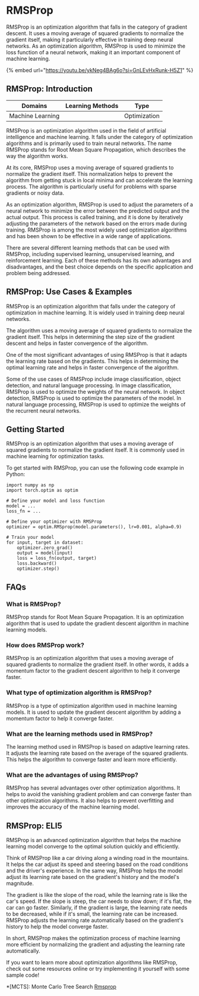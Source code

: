 # RMSProp

RMSProp is an optimization algorithm that falls in the category of gradient descent. It uses a moving average of squared gradients to normalize the gradient itself, making it particularly effective in training deep neural networks. As an optimization algorithm, RMSProp is used to minimize the loss function of a neural network, making it an important component of machine learning.

{% embed url="https://youtu.be/ykNeg4BAg6o?si=GnLEvHxRunk-H5Z1" %}

## RMSProp: Introduction

| Domains          | Learning Methods | Type         |
| ---------------- | ---------------- | ------------ |
| Machine Learning |                  | Optimization |

RMSProp is an optimization algorithm used in the field of artificial intelligence and machine learning. It falls under the category of optimization algorithms and is primarily used to train neural networks. The name RMSProp stands for Root Mean Square Propagation, which describes the way the algorithm works.

At its core, RMSProp uses a moving average of squared gradients to normalize the gradient itself. This normalization helps to prevent the algorithm from getting stuck in local minima and can accelerate the learning process. The algorithm is particularly useful for problems with sparse gradients or noisy data.

As an optimization algorithm, RMSProp is used to adjust the parameters of a neural network to minimize the error between the predicted output and the actual output. This process is called training, and it is done by iteratively adjusting the parameters of the network based on the errors made during training. RMSProp is among the most widely used optimization algorithms and has been shown to be effective in a wide range of applications.

There are several different learning methods that can be used with RMSProp, including supervised learning, unsupervised learning, and reinforcement learning. Each of these methods has its own advantages and disadvantages, and the best choice depends on the specific application and problem being addressed.

## RMSProp: Use Cases & Examples

RMSProp is an optimization algorithm that falls under the category of optimization in machine learning. It is widely used in training deep neural networks.

The algorithm uses a moving average of squared gradients to normalize the gradient itself. This helps in determining the step size of the gradient descent and helps in faster convergence of the algorithm.

One of the most significant advantages of using RMSProp is that it adapts the learning rate based on the gradients. This helps in determining the optimal learning rate and helps in faster convergence of the algorithm.

Some of the use cases of RMSProp include image classification, object detection, and natural language processing. In image classification, RMSProp is used to optimize the weights of the neural network. In object detection, RMSProp is used to optimize the parameters of the model. In natural language processing, RMSProp is used to optimize the weights of the recurrent neural networks.

## Getting Started

RMSProp is an optimization algorithm that uses a moving average of squared gradients to normalize the gradient itself. It is commonly used in machine learning for optimization tasks.

To get started with RMSProp, you can use the following code example in Python:

```
import numpy as np
import torch.optim as optim

# Define your model and loss function
model = ...
loss_fn = ...

# Define your optimizer with RMSProp
optimizer = optim.RMSprop(model.parameters(), lr=0.001, alpha=0.9)

# Train your model
for input, target in dataset:
    optimizer.zero_grad()
    output = model(input)
    loss = loss_fn(output, target)
    loss.backward()
    optimizer.step()

```

## FAQs

### What is RMSProp?

RMSProp stands for Root Mean Square Propagation. It is an optimization algorithm that is used to update the gradient descent algorithm in machine learning models.

### How does RMSProp work?

RMSProp is an optimization algorithm that uses a moving average of squared gradients to normalize the gradient itself. In other words, it adds a momentum factor to the gradient descent algorithm to help it converge faster.

### What type of optimization algorithm is RMSProp?

RMSProp is a type of optimization algorithm used in machine learning models. It is used to update the gradient descent algorithm by adding a momentum factor to help it converge faster.

### What are the learning methods used in RMSProp?

The learning method used in RMSProp is based on adaptive learning rates. It adjusts the learning rate based on the average of the squared gradients. This helps the algorithm to converge faster and learn more efficiently.

### What are the advantages of using RMSProp?

RMSProp has several advantages over other optimization algorithms. It helps to avoid the vanishing gradient problem and can converge faster than other optimization algorithms. It also helps to prevent overfitting and improves the accuracy of the machine learning model.

## RMSProp: ELI5

RMSProp is an advanced optimization algorithm that helps the machine learning model converge to the optimal solution quickly and efficiently.

Think of RMSProp like a car driving along a winding road in the mountains. It helps the car adjust its speed and steering based on the road conditions and the driver's experience. In the same way, RMSProp helps the model adjust its learning rate based on the gradient's history and the model's magnitude.

The gradient is like the slope of the road, while the learning rate is like the car's speed. If the slope is steep, the car needs to slow down; if it's flat, the car can go faster. Similarly, if the gradient is large, the learning rate needs to be decreased, while if it's small, the learning rate can be increased. RMSProp adjusts the learning rate automatically based on the gradient's history to help the model converge faster.

In short, RMSProp makes the optimization process of machine learning more efficient by normalizing the gradient and adjusting the learning rate automatically.

If you want to learn more about optimization algorithms like RMSProp, check out some resources online or try implementing it yourself with some sample code!

\*\[MCTS]: Monte Carlo Tree Search [Rmsprop](https://serp.ai/rmsprop/)
